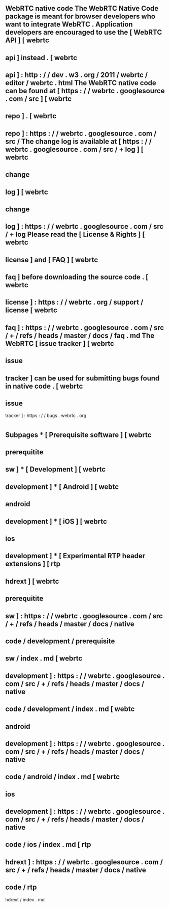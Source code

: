 #
WebRTC
native
code
The
WebRTC
Native
Code
package
is
meant
for
browser
developers
who
want
to
integrate
WebRTC
.
Application
developers
are
encouraged
to
use
the
[
WebRTC
API
]
[
webrtc
-
api
]
instead
.
[
webrtc
-
api
]
:
http
:
/
/
dev
.
w3
.
org
/
2011
/
webrtc
/
editor
/
webrtc
.
html
The
WebRTC
native
code
can
be
found
at
[
https
:
/
/
webrtc
.
googlesource
.
com
/
src
]
[
webrtc
-
repo
]
.
[
webrtc
-
repo
]
:
https
:
/
/
webrtc
.
googlesource
.
com
/
src
/
The
change
log
is
available
at
[
https
:
/
/
webrtc
.
googlesource
.
com
/
src
/
+
log
]
[
webrtc
-
change
-
log
]
[
webrtc
-
change
-
log
]
:
https
:
/
/
webrtc
.
googlesource
.
com
/
src
/
+
log
Please
read
the
[
License
&
Rights
]
[
webrtc
-
license
]
and
[
FAQ
]
[
webrtc
-
faq
]
before
downloading
the
source
code
.
[
webrtc
-
license
]
:
https
:
/
/
webrtc
.
org
/
support
/
license
[
webrtc
-
faq
]
:
https
:
/
/
webrtc
.
googlesource
.
com
/
src
/
+
/
refs
/
heads
/
master
/
docs
/
faq
.
md
The
WebRTC
[
issue
tracker
]
[
webrtc
-
issue
-
tracker
]
can
be
used
for
submitting
bugs
found
in
native
code
.
[
webrtc
-
issue
-
tracker
]
:
https
:
/
/
bugs
.
webrtc
.
org
#
#
Subpages
*
[
Prerequisite
software
]
[
webrtc
-
prerequitite
-
sw
]
*
[
Development
]
[
webrtc
-
development
]
*
[
Android
]
[
webtc
-
android
-
development
]
*
[
iOS
]
[
webrtc
-
ios
-
development
]
*
[
Experimental
RTP
header
extensions
]
[
rtp
-
hdrext
]
[
webrtc
-
prerequitite
-
sw
]
:
https
:
/
/
webrtc
.
googlesource
.
com
/
src
/
+
/
refs
/
heads
/
master
/
docs
/
native
-
code
/
development
/
prerequisite
-
sw
/
index
.
md
[
webrtc
-
development
]
:
https
:
/
/
webrtc
.
googlesource
.
com
/
src
/
+
/
refs
/
heads
/
master
/
docs
/
native
-
code
/
development
/
index
.
md
[
webtc
-
android
-
development
]
:
https
:
/
/
webrtc
.
googlesource
.
com
/
src
/
+
/
refs
/
heads
/
master
/
docs
/
native
-
code
/
android
/
index
.
md
[
webrtc
-
ios
-
development
]
:
https
:
/
/
webrtc
.
googlesource
.
com
/
src
/
+
/
refs
/
heads
/
master
/
docs
/
native
-
code
/
ios
/
index
.
md
[
rtp
-
hdrext
]
:
https
:
/
/
webrtc
.
googlesource
.
com
/
src
/
+
/
refs
/
heads
/
master
/
docs
/
native
-
code
/
rtp
-
hdrext
/
index
.
md
